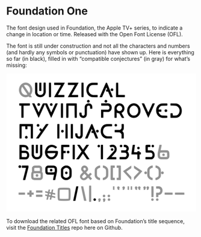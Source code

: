 # Foundation One

The font design used in Foundation, the Apple TV+ series, to indicate a change in location or time. Released with the Open Font License (OFL).

The font is still under construction and not all the characters and numbers (and hardly any symbols or punctuation) have shown up. Here is everything so far (in black), filled in with &#8220;compatible conjectures&#8221; (in gray) for what&rsquo;s missing:

<img src="samples/Foundation_One_conjectured_characters.png" alt="The text 'Quizzical twins proved my hijack bugfix' plus numbers, basic symbols and punctuation, set in the Foundation One font, based on the Apple TV+ series Foundation" title="Characters already completed in the Foundation One font" />

To download the related OFL font based on Foundation&rsquo;s title sequence, visit the <a href="https://github.com/rsperberg/foundation-titles-hand" title="Jump to Foundation Titles repo">Foundation Titles</a> repo here on Github.
